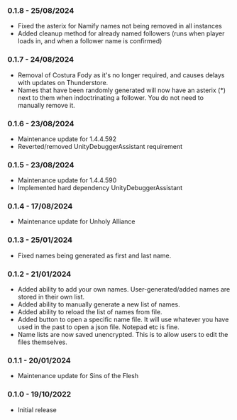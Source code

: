### 0.1.8 - 25/08/2024

* Fixed the asterix for Namify names not being removed in all instances
* Added cleanup method for already named followers (runs when player loads in, and when a follower name is confirmed)

### 0.1.7 - 24/08/2024

* Removal of Costura Fody as it's no longer required, and causes delays with updates on Thunderstore.
* Names that have been randomly generated will now have an asterix (*) next to them when indoctrinating a follower. You do not need to manually remove it.

### 0.1.6 - 23/08/2024

* Maintenance update for 1.4.4.592
* Reverted/removed UnityDebuggerAssistant requirement

### 0.1.5 - 23/08/2024

* Maintenance update for 1.4.4.590
* Implemented hard dependency UnityDebuggerAssistant

### 0.1.4 - 17/08/2024

* Maintenance update for Unholy Alliance

### 0.1.3 - 25/01/2024

* Fixed names being generated as first and last name.

### 0.1.2 - 21/01/2024

* Added ability to add your own names. User-generated/added names are stored in their own list.
* Added ability to manually generate a new list of names.
* Added ability to reload the list of names from file.
* Added button to open a specific name file. It will use whatever you have used in the past to open a json file. Notepad etc is fine.
* Name lists are now saved unencrypted. This is to allow users to edit the files themselves.

### 0.1.1 - 20/01/2024

* Maintenance update for Sins of the Flesh

### 0.1.0 - 19/10/2022

* Initial release